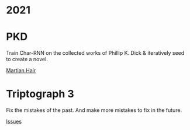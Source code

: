 2021
====

# PKD

Train Char-RNN on the collected works of Phillip K. Dick &amp; iteratively seed to create a novel.

[Martian Hair][1]

# Triptograph 3

Fix the mistakes of the past. And make more mistakes to fix in the future.

[Issues][2]


[1]: https://github.com/JKirchartz/NaNoGenMo/blob/master/2021/PKD/output/Martian-Hair-.pdf
[2]: https://github.com/JKirchartz/NaNoGenMo/tree/master/2021/triptograph/dist/
